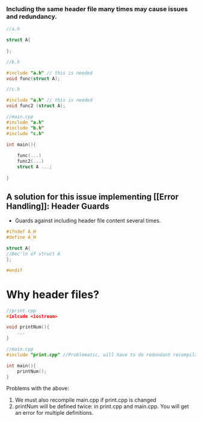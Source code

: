 ### Including the same header file many times may cause issues and redundancy.

```cpp
//a.h

struct A{
 
};
```

```cpp
//b.h

#include "a.h" // this is needed
void func(struct A);
```

```cpp
//c.h

#include "a.h" // this is needed
void func2 (struct A);
```

```cpp
//main.cpp
#include "a.h"
#include "b.h"
#include "c.h"

int main(){
	
	func(...)
	func2(...)
	struct A ...;
	
}
```

## A solution for this issue implementing [[Error Handling]]: Header Guards

- Guards against including header file content several times.

```cpp
#ifndef A_H
#define A_H

struct A{
//Dec'ln of struct A
};

#endif
```

# Why header files?

```cpp
//print.cpp
#inlcude <iostream>

void printNum(){
	...
}
```

```cpp
//main.cpp
#include "print.cpp" //Problematic, will have to do redundant recompilations

int main(){
	printNum();
}
```

Problems with the above:

1. We must also recompile main.cpp if print.cpp is changed
2. printNum will be defined twice: in print.cpp and main.cpp. You will get an error for multiple definitions.